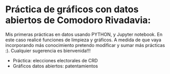 # Práctica de gráficos con datos abiertos de Comodoro Rivadavia:
Mis primeras prácticas en datos usando PYTHON, y Jupyter notebook. En este caso realicé funciones de limpieza y gráficos. 
A medida de que vaya incorporando más conocimiento pretendo modificar y sumar más prácticas :).
Cualquier sugerencia es bienvenida!!! 
- Práctica: elecciones electorales de CRD
- Gráficos datos abiertos: patentamientos
